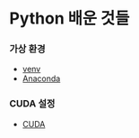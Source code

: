 # Python 배운 것들

### 가상 환경 
- [venv](venv.md)
- [Anaconda](Anaconda.md)

### CUDA 설정
- [CUDA](cuda.md)